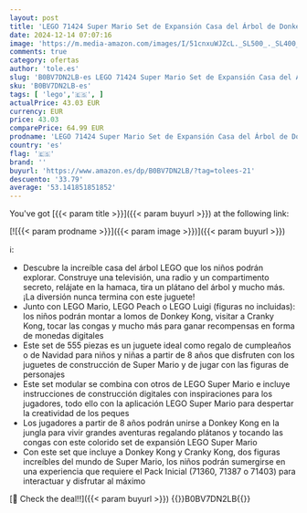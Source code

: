 ```yaml
---
layout: post
title: 'LEGO 71424 Super Mario Set de Expansión Casa del Árbol de Donkey Kong  Juguete de Construcción con 2 Figuras de Personajes para Usar con un Pack Inicial  Regalo para Niños y Niñas A Partir de 8 Años'
date: 2024-12-14 07:07:16
image: 'https://m.media-amazon.com/images/I/51cnxuWJZcL._SL500_._SL400_.jpg'
comments: true
category: ofertas
author: 'tole.es'
slug: 'B0BV7DN2LB-es LEGO 71424 Super Mario Set de Expansión Casa del Árbol de...'
sku: 'B0BV7DN2LB-es'
tags: [ 'lego','🇪🇸', ]
actualPrice: 43.03 EUR
currency: EUR
price: 43.03
comparePrice: 64.99 EUR
prodname: 'LEGO 71424 Super Mario Set de Expansión Casa del Árbol de Donkey Kong  Juguete de Construcción con 2 Figuras de Personajes para Usar con un Pack Inicial  Regalo para Niños y Niñas A Partir de 8 Años'
country: 'es'
flag: '🇪🇸'
brand: ''
buyurl: 'https://www.amazon.es/dp/B0BV7DN2LB/?tag=tolees-21'
descuento: '33.79'
average: '53.141851851852'
---
```


You've got [{{< param title >}}]({{< param buyurl >}}) at the following link:

[![{{< param prodname >}}]({{< param image >}})]({{< param buyurl >}})

ℹ️:

- Descubre la increíble casa del árbol LEGO que los niños podrán explorar. Construye una televisión, una radio y un compartimento secreto, relájate en la hamaca, tira un plátano del árbol y mucho más. ¡La diversión nunca termina con este juguete!
- Junto con LEGO Mario, LEGO Peach o LEGO Luigi (figuras no incluidas): los niños podrán montar a lomos de Donkey Kong, visitar a Cranky Kong, tocar las congas y mucho más para ganar recompensas en forma de monedas digitales
- Este set de 555 piezas es un juguete ideal como regalo de cumpleaños o de Navidad para niños y niñas a partir de 8 años que disfruten con los juguetes de construcción de Super Mario y de jugar con las figuras de personajes
- Este set modular se combina con otros de LEGO Super Mario e incluye instrucciones de construcción digitales con inspiraciones para los jugadores, todo ello con la aplicación LEGO Super Mario para despertar la creatividad de los peques
- Los jugadores a partir de 8 años podrán unirse a Donkey Kong en la jungla para vivir grandes aventuras regalando plátanos y tocando las congas con este colorido set de expansión LEGO Super Mario
- Con este set que incluye a Donkey Kong y Cranky Kong, dos figuras increíbles del mundo de Super Mario, los niños podrán sumergirse en una experiencia que requiere el Pack Inicial (71360, 71387 o 71403) para interactuar y disfrutar al máximo

[🛒 Check the deal!!]({{< param buyurl >}})
{{<world>}}B0BV7DN2LB{{</world>}}
